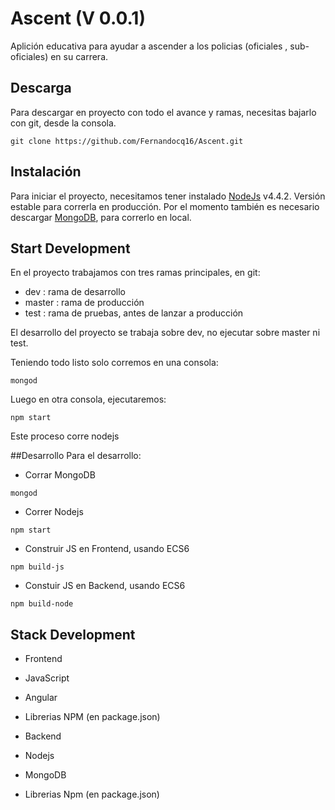 # Ascent (V 0.0.1)
Aplición educativa para ayudar a ascender a los policias (oficiales , sub-oficiales) en su carrera.

## Descarga
Para descargar en proyecto con todo el avance y ramas, necesitas bajarlo con git, desde la consola.
```
git clone https://github.com/Fernandocq16/Ascent.git
```

## Instalación
Para iniciar el proyecto, necesitamos tener instalado [NodeJs](https://nodejs.org/en/download/) v4.4.2. Versión estable para correrla en producción.
Por el momento también es necesario descargar [MongoDB](https://www.mongodb.org/), para correrlo en local.

## Start Development
En el proyecto trabajamos con tres ramas principales, en git:
- dev : rama de desarrollo
- master : rama de producción
- test : rama de pruebas, antes de lanzar a producción

El desarrollo del proyecto se trabaja sobre dev, no ejecutar sobre master ni test.

Teniendo todo listo solo corremos en una consola:
```
mongod
```
Luego en otra consola, ejecutaremos:
```
npm start
```
Este proceso corre nodejs

##Desarrollo
Para el desarrollo:
- Corrar MongoDB
```
mongod
```
- Correr Nodejs
```
npm start
```
- Construir JS en Frontend, usando ECS6
```
npm build-js
```
- Constuir JS en Backend, usando ECS6
```
npm build-node
```

## Stack Development
- Frontend
 - JavaScript
 - Angular
 - Librerias NPM (en package.json)

- Backend 
 - Nodejs
 - MongoDB
 - Librerias Npm (en package.json)
 


